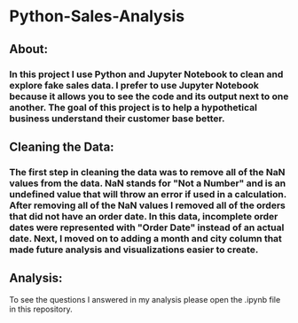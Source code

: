 # Python-Sales-Analysis
## About:
### In this project I use Python and Jupyter Notebook to clean and explore fake sales data. I prefer to use Jupyter Notebook because it allows you to see the code and its output next to one another. The goal of this project is to help a hypothetical business understand their customer base better. 
## Cleaning the Data:
### The first step in cleaning the data was to remove all of the NaN values from the data. NaN stands for "Not a Number" and is an undefined value that will throw an error if used in a calculation. After removing all of the NaN values I removed all of the orders that did not have an order date. In this data, incomplete order dates were represented with "Order Date" instead of an actual date. Next, I moved on to adding a month and city column that made future analysis and visualizations easier to create.
## Analysis:
To see the questions I answered in my analysis please open the .ipynb file in this repository.
